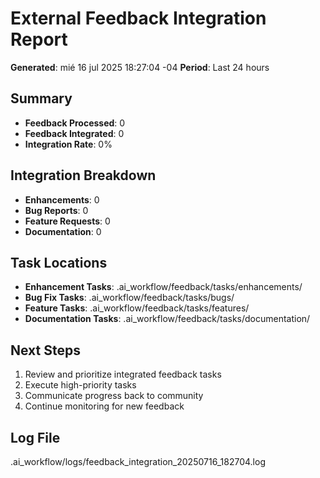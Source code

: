# External Feedback Integration Report

**Generated**: mié 16 jul 2025 18:27:04 -04
**Period**: Last 24 hours

## Summary
- **Feedback Processed**: 0
- **Feedback Integrated**: 0
- **Integration Rate**: 0%

## Integration Breakdown
- **Enhancements**: 0
- **Bug Reports**: 0
- **Feature Requests**: 0
- **Documentation**: 0

## Task Locations
- **Enhancement Tasks**: .ai_workflow/feedback/tasks/enhancements/
- **Bug Fix Tasks**: .ai_workflow/feedback/tasks/bugs/
- **Feature Tasks**: .ai_workflow/feedback/tasks/features/
- **Documentation Tasks**: .ai_workflow/feedback/tasks/documentation/

## Next Steps
1. Review and prioritize integrated feedback tasks
2. Execute high-priority tasks
3. Communicate progress back to community
4. Continue monitoring for new feedback

## Log File
.ai_workflow/logs/feedback_integration_20250716_182704.log
